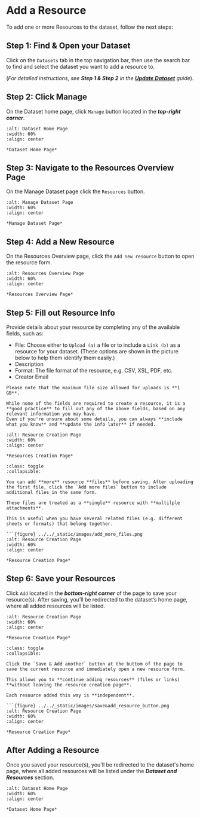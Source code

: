 # Add a Resource
To add one or more Resources to the dataset, follow the next steps:

## Step 1: Find & Open your Dataset
Click on the `Datasets` tab in the top navigation bar, then use the search bar to find and select the dataset you want to add a resource to.

(_For detailed instructions, see **Step 1 & Step 2** in the [**Update Dataset**](this_is_the_reference_point) guide_).


## Step 2: Click Manage
On the Dataset home page, click `Manage` button located in the ***top-right corner***.


```{figure} ../../_static/images/manage_button_dataset.png
:alt: Dataset Home Page
:width: 60%
:align: center

*Dataset Home Page*

```

## Step 3: Navigate to the Resources Overview Page
On the Manage Dataset page click the `Resources` button.

```{figure} ../../_static/images/resource_button.png
:alt: Manage Dataset Page
:width: 60%
:align: center

*Manage Dataset Page*

```

## Step 4: Add a New Resource
On the Resources Overview page, click the `Add new resource` button to open the resource form. 

```{figure} ../../_static/images/add_new_resource_button.png
:alt: Resources Overview Page
:width: 60%
:align: center

*Resources Overview Page*

```


## Step 5: Fill out Resource Info
Provide details about your resource by completing any of the available fields, such as:
* File: Choose either to `Upload (a)` a file or to include a `Link (b)` as a resource for your dataset. (These options are shown in the picture below to help them identify them easily.)
* Description
* Format: The file format of the resource, e.g. CSV, XSL, PDF, etc.
* Creator Email


```{note}
Please note that the maximum file size allowed for uploads is **1 GB**.
```



```{tip}
While none of the fields are required to create a resource, it is a **good practice** to fill out any of the above fields, based on any relevant information you may have.
Even if you're unsure about some details, you can always **include what you know** and **update the info later** if needed.
```



```{figure} ../../_static/images/resource_info.png
:alt: Resource Creation Page
:width: 60%
:align: center

*Resources Creation Page*

```


```{admonition} Add Multible File Attachments
:class: toggle
:collapsible:

You can add **more** resource **files** before saving. After uploading the first file, click the `Add more files` button to include additional files in the same form. 

These files are treated as a **single** resource with **multilple attachments**.

This is useful when you have several related files (e.g. different sheets or formats) that belong together.

```{figure} ../../_static/images/add_more_files.png
:alt: Resource Creation Page
:width: 60%
:align: center

*Resource Creation Page*

```


## Step 6: Save your Resources
Click `Add` located in the ***bottom-right corner*** of the page to save your resource(s).
After saving, you’ll be redirected to the dataset’s home page, where all added resources will be listed.

```{figure} ../../_static/images/add_resource_button.png
:alt: Resource Creation Page
:width: 60%
:align: center

*Resource Creation Page*

```


```{admonition} Save & Add Another Resource
:class: toggle
:collapsible:

Click the `Save & Add another` button at the buttom of the page to save the current resource and immediately open a new resource form. 

This allows you to **continue adding resources** (files or links) **without leaving the resource creation page**.

Each resource added this way is **independent**.

```{figure} ../../_static/images/save&add_resource_button.png
:alt: Resource Creation Page
:width: 60%
:align: center

*Resource Creation Page*

```


## After Adding a Resource
Once you saved your resource(s), you'll be redirected to the dataset's home page, where all added resources will be listed under the ***Dataset and Resources*** section.


```{figure} ../../_static/images/data_and_resources.png
:alt: Dataset Home Page
:width: 60%
:align: center

*Dataset Home Page*

```